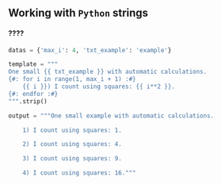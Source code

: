 Working with `Python` strings
-----------------------------

#### ????

~~~python
datas = {'max_i': 4, 'txt_example': 'example'}
~~~

~~~python
template = """
One small {{ txt_example }} with automatic calculations.
{#: for i in range(1, max_i + 1) :#}
    {{ i }}) I count using squares: {{ i**2 }}.
{#: endfor :#}
""".strip()
~~~


~~~python
output = """One small example with automatic calculations.

    1) I count using squares: 1.

    2) I count using squares: 4.

    3) I count using squares: 9.

    4) I count using squares: 16."""
~~~

